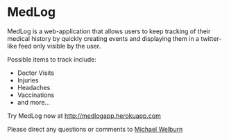 # MedLog

MedLog is a web-application that allows users to keep tracking of their
medical history by quickly creating events and displaying them in a
twitter-like feed only visible by the user.

Possible items to track include:
* Doctor Visits
* Injuries
* Headaches
* Vaccinations
* and more...

Try MedLog now at http://medlogapp.herokuapp.com

Please direct any questions or comments to [Michael Welburn](https://twitter.com/#!/br0nc080)